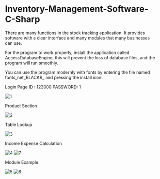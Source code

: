 # Inventory-Management-Software-C-Sharp
There are many functions in the stock tracking application. It provides software with a clear interface and many modules that many businesses can use.

For the program to work properly, install the application called AccessDatabaseEngine, this will prevent the loss of database files,
and the program will run smoothly.

You can use the program modernly with fonts by entering the file named fonts_net_BLACKR_ and pressing the install icon.

Login Page
ID : 123000	
PASSWORD: 1	

![1](https://user-images.githubusercontent.com/100594545/215272947-0d31e571-1d64-4711-9db8-eb614e65eeee.PNG)

Product Section

![2](https://user-images.githubusercontent.com/100594545/215272950-53d5f7fa-6787-4ee2-ade8-a4351b638671.PNG)


Table Lookup

![3](https://user-images.githubusercontent.com/100594545/215272951-f581d1eb-c566-4006-9323-11233d95a755.PNG)


Income Expense Calculation

![4](https://user-images.githubusercontent.com/100594545/215272952-3d3ed256-408f-484c-8df1-c808960d5751.PNG)
![7](https://user-images.githubusercontent.com/100594545/215272957-9e76f1ee-9c16-414a-a718-c7e5f2ee2165.PNG)

Module Example

![5](https://user-images.githubusercontent.com/100594545/215272953-b963fa7c-8be7-4320-96b8-af98f5ffb4ec.PNG)
![6](https://user-images.githubusercontent.com/100594545/215272955-c72b9397-72b6-42b1-a251-8c0e49c1e37a.PNG)






